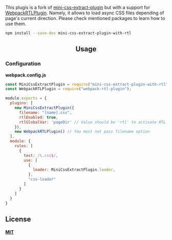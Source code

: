 This plugis is a fork of [mini-css-extract-plugin](https://github.com/webpack-contrib/mini-css-extract-plugin) but with a support for [WebpackRTLPlugin](https://github.com/romainberger/webpack-rtl-plugin). Namely, it allows to load async CSS files depending of page's current direction. Please check mentioned packages to learn how to use them.

```bash
npm install --save-dev mini-css-extract-plugin-with-rtl
```

<h2 align="center">Usage</h2>

### Configuration

**webpack.config.js**

```js
const MiniCssExtractPlugin = require("mini-css-extract-plugin-with-rtl");
const WebpackRTLPlugin = require("webpack-rtl-plugin");

module.exports = {
  plugins: [
    new MiniCssExtractPlugin({
      filename: "[name].css",
      rtlEnabled: true,
      rtlGlobalVar: 'pageDir' // Value should be 'rtl' to activate RTL mode. If not specified, document.dir will be used instead
    }),
    new WebpackRTLPlugin() // You must not pass filename option
  ],
  module: {
    rules: [
      {
        test: /\.css$/,
        use: [
          {
            loader: MiniCssExtractPlugin.loader,
          },
          "css-loader"
        ]
      }
    ]
  }
}
```

## License

#### [MIT](./LICENSE)